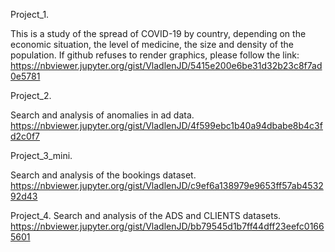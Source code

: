 Project_1. 

This is a study of the spread of COVID-19 by country, 
depending on the economic situation, the level of medicine, 
the size and density of the population.
If github refuses to render graphics, please follow the link:
https://nbviewer.jupyter.org/gist/VladlenJD/5415e200e6be31d32b23c8f7ad0e5781

Project_2.

Search and analysis of anomalies in ad data.
https://nbviewer.jupyter.org/gist/VladlenJD/4f599ebc1b40a94dbabe8b4c3fd2c0f7

Project_3_mini.

Search and analysis of the bookings dataset.
https://nbviewer.jupyter.org/gist/VladlenJD/c9ef6a138979e9653ff57ab453292d43

Project_4.
Search and analysis of the ADS and CLIENTS datasets.
https://nbviewer.jupyter.org/gist/VladlenJD/bb79545d1b7ff44dff23eefc01665601
